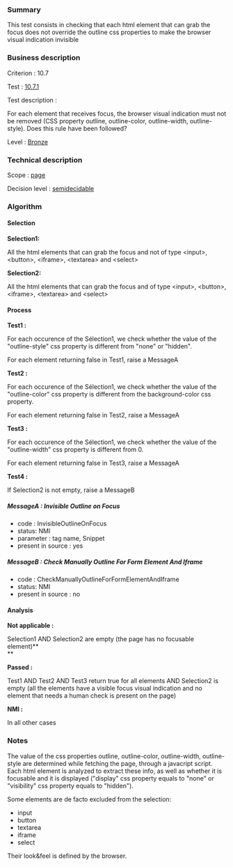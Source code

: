 ### Summary

This test consists in checking that each html element that can grab the
focus does not override the outline css properties to make the browser
visual indication invisible

### Business description

Criterion : 10.7

Test : [10.7.1](http://www.braillenet.org/accessibilite/referentiel-aw21-en/index.php#test-10-7-1)

Test description :

For each element that receives focus, the browser visual indication must
not be removed (CSS property outline, outline-color, outline-width,
outline-style). Does this rule have been followed?

Level : [Bronze](/en/category/rules-design/accessiweb-11/level/bronze)

### Technical description

Scope : [page](/en/category/rules-design/accessiweb-11/scope/page)

Decision level :
[semidecidable](/en/category/rules-design/accessiweb-11/decision-level/semidecidable)

### Algorithm

#### Selection

**Selection1:**

All the html elements that can grab the focus and not of type <input\>,
<button\>, <iframe\>, <textarea\> and <select\>

**Selection2:**

All the html elements that can grab the focus and of type <input\>,
<button\>, <iframe\>, <textarea\> and <select\>

#### Process

**Test1 :**

For each occurence of the Sélection1, we check whether the value of the
"outline-style" css property is different from "none" or "hidden".

For each element returning false in Test1, raise a MessageA

**Test2 :**

For each occurence of the Sélection1, we check whether the value of the
"outline-color" css property is different from the background-color css
property.

For each element returning false in Test2, raise a MessageA

**Test3 :**

For each occurence of the Sélection1, we check whether the value of the
"outline-width" css property is different from 0.

For each element returning false in Test3, raise a MessageA

**Test4 :**

If Selection2 is not empty, raise a MessageB

##### MessageA : Invisible Outline on Focus

-   code : InvisibleOutlineOnFocus
-   status: NMI
-   parameter : tag name, Snippet
-   present in source : yes

##### MessageB : Check Manually Outline For Form Element And Iframe

-   code : CheckManuallyOutlineForFormElementAndIframe
-   status: NMI
-   present in source : no

#### Analysis

**Not applicable :**

Selection1 AND Selection2 are empty (the page has no focusable
element)**\
**

**Passed :**

Test1 AND Test2 AND Test3 return true for all elements AND Selection2 is
empty (all the elements have a visible focus visual indication and no
element that needs a human check is present on the page)

**NMI :**

In all other cases

### Notes

The value of the css properties outline, outline-color, outline-width,
outline-style are determined while fetching the page, through a
javacript script. Each html element is analyzed to extract these info,
as well as whether it is focusable and it is displayed ("display" css
property equals to "none" or "visibility" css property equals to
"hidden").

Some elements are de facto excluded from the selection:

-   input
-   button
-   textarea
-   iframe
-   select

Their look&feel is defined by the browser.


